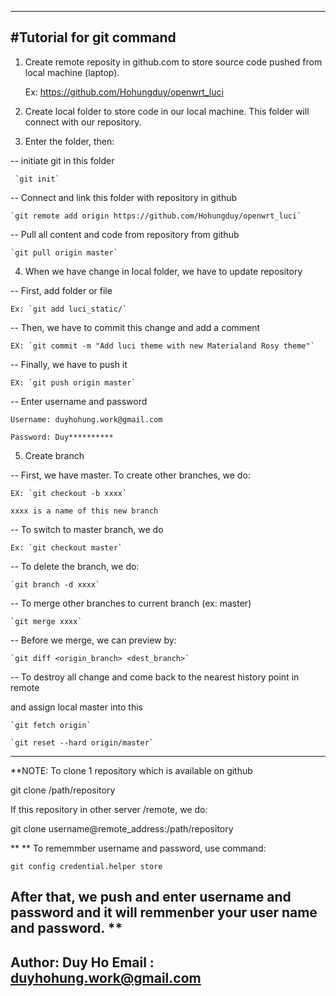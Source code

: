 
----------------------------------------------------------------
#Tutorial for git command
----------------------------------------------------------------

1. Create remote reposity in github.com to store source code pushed from local machine (laptop).


   Ex: https://github.com/Hohungduy/openwrt_luci


2. Create local folder to store code in our local machine. This folder will connect with our repository.

3. Enter the folder, then:

 -- initiate git in this folder

     `git init`

 -- Connect and link this folder with repository in github

    `git remote add origin https://github.com/Hohungduy/openwrt_luci`

 -- Pull all content and code from repository from github
     
    `git pull origin master`

4. When we have change in local folder, we have to update repository

 -- First, add folder or file

    Ex: `git add luci_static/`

 -- Then, we have to commit this change and add a comment

    EX: `git commit -m "Add luci theme with new Materialand Rosy theme"`

 -- Finally, we have to push it

    EX: `git push origin master`

 -- Enter username and password

    Username: duyhohung.work@gmail.com

    Password: Duy**********

5. Create branch

 -- First, we have master. To create other branches, we do:

    EX: `git checkout -b xxxx`

    xxxx is a name of this new branch

 -- To switch to master branch, we do

    Ex: `git checkout master`

 -- To delete the branch, we do:

    `git branch -d xxxx`

 -- To merge other branches to current branch (ex: master)

    `git merge xxxx`

 -- Before we merge, we can preview by:

    `git diff <origin_branch> <dest_branch>`

 -- To destroy all change  and come back to the nearest history point in remote

 and assign local master into this

    `git fetch origin`

    `git reset --hard origin/master`

-----------------------------------------------------------------------------------
**NOTE: 
   To clone 1 repository which is available on github
    
   git clone /path/repository

   If this repository in other server /remote, we do:

   git clone username@remote_address:/path/repository

**
** To rememmber username and password, use command:
   
   `git config credential.helper store`

  After that, we push and enter username and password and it will remmenber your user name and password.
**
----------------------------------------------------------------
Author: Duy Ho
Email : duyhohung.work@gmail.com
---------------------------------------------------------------


